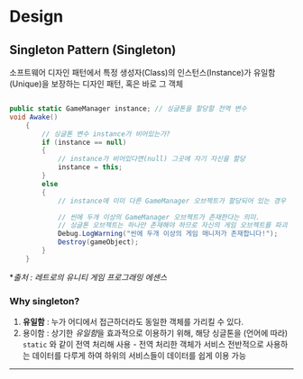 # Design

## Singleton Pattern (Singleton)
소프트웨어 디자인 패턴에서 특정 생성자(Class)의 인스턴스(Instance)가 유일함(Unique)을 보장하는 디자인 패턴, 혹은 바로 그 객체  
```C# (Unity)

public static GameManager instance; // 싱글톤을 할당할 전역 변수
void Awake()
    {
        // 싱글톤 변수 instance가 비어있는가?
        if (instance == null)
        {
            // instance가 비어있다면(null) 그곳에 자기 자신을 할당
            instance = this;
        }
        else
        {
            // instance에 이미 다른 GameManager 오브젝트가 할당되어 있는 경우

            // 씬에 두개 이상의 GameManager 오브젝트가 존재한다는 의미.
            // 싱글톤 오브젝트는 하나만 존재해야 하므로 자신의 게임 오브젝트를 파괴
            Debug.LogWarning("씬에 두개 이상의 게임 매니저가 존재합니다!");
            Destroy(gameObject);
        }
    }
```
\**출처 : 레트로의 유니티 게임 프로그래밍 에센스*

### Why singleton?
1. **유일함** : 누가 어디에서 접근하더라도 동일한 객체를 가리킬 수 있다.
2. 용이함 : 상기한 *유일함*을 효과적으로 이용하기 위해, 해당 싱글톤을 (언어에 따라) `static` 와 같이 전역 처리해 사용
   \- 전역 처리한 객체가 서비스 전반적으로 사용하는 데이터를 다루게 하여 하위의 서비스들이 데이터를 쉽게 이용 가능

------
